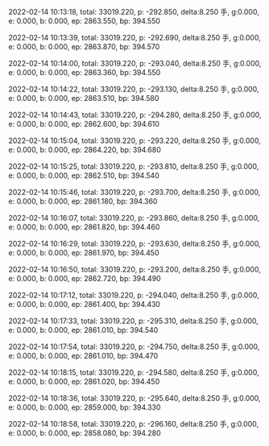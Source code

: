 2022-02-14 10:13:18, total: 33019.220, p: -292.850, delta:8.250 手, g:0.000, e: 0.000, b: 0.000, ep: 2863.550, bp: 394.550

2022-02-14 10:13:39, total: 33019.220, p: -292.690, delta:8.250 手, g:0.000, e: 0.000, b: 0.000, ep: 2863.870, bp: 394.570

2022-02-14 10:14:00, total: 33019.220, p: -293.040, delta:8.250 手, g:0.000, e: 0.000, b: 0.000, ep: 2863.360, bp: 394.550

2022-02-14 10:14:22, total: 33019.220, p: -293.130, delta:8.250 手, g:0.000, e: 0.000, b: 0.000, ep: 2863.510, bp: 394.580

2022-02-14 10:14:43, total: 33019.220, p: -294.280, delta:8.250 手, g:0.000, e: 0.000, b: 0.000, ep: 2862.600, bp: 394.610

2022-02-14 10:15:04, total: 33019.220, p: -293.220, delta:8.250 手, g:0.000, e: 0.000, b: 0.000, ep: 2864.220, bp: 394.680

2022-02-14 10:15:25, total: 33019.220, p: -293.810, delta:8.250 手, g:0.000, e: 0.000, b: 0.000, ep: 2862.510, bp: 394.540

2022-02-14 10:15:46, total: 33019.220, p: -293.700, delta:8.250 手, g:0.000, e: 0.000, b: 0.000, ep: 2861.180, bp: 394.360

2022-02-14 10:16:07, total: 33019.220, p: -293.860, delta:8.250 手, g:0.000, e: 0.000, b: 0.000, ep: 2861.820, bp: 394.460

2022-02-14 10:16:29, total: 33019.220, p: -293.630, delta:8.250 手, g:0.000, e: 0.000, b: 0.000, ep: 2861.970, bp: 394.450

2022-02-14 10:16:50, total: 33019.220, p: -293.200, delta:8.250 手, g:0.000, e: 0.000, b: 0.000, ep: 2862.720, bp: 394.490

2022-02-14 10:17:12, total: 33019.220, p: -294.040, delta:8.250 手, g:0.000, e: 0.000, b: 0.000, ep: 2861.400, bp: 394.430

2022-02-14 10:17:33, total: 33019.220, p: -295.310, delta:8.250 手, g:0.000, e: 0.000, b: 0.000, ep: 2861.010, bp: 394.540

2022-02-14 10:17:54, total: 33019.220, p: -294.750, delta:8.250 手, g:0.000, e: 0.000, b: 0.000, ep: 2861.010, bp: 394.470

2022-02-14 10:18:15, total: 33019.220, p: -294.580, delta:8.250 手, g:0.000, e: 0.000, b: 0.000, ep: 2861.020, bp: 394.450

2022-02-14 10:18:36, total: 33019.220, p: -295.640, delta:8.250 手, g:0.000, e: 0.000, b: 0.000, ep: 2859.000, bp: 394.330

2022-02-14 10:18:58, total: 33019.220, p: -296.160, delta:8.250 手, g:0.000, e: 0.000, b: 0.000, ep: 2858.080, bp: 394.280